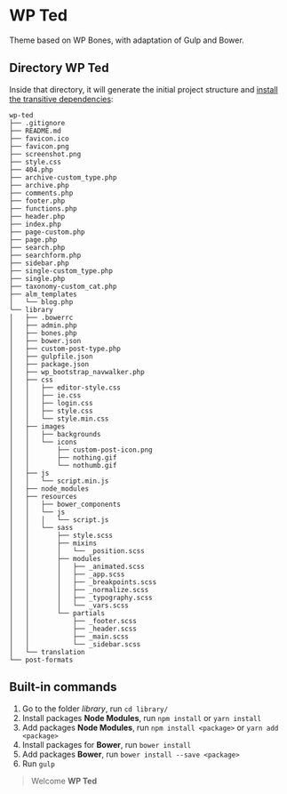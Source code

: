 # WP Ted
Theme based on WP Bones, with adaptation of Gulp and Bower.

## Directory WP Ted ##

Inside that directory, it will generate the initial project structure and [install the transitive dependencies](#built-in-commands):
```
wp-ted
├── .gitignore
├── README.md
├── favicon.ico
├── favicon.png
├── screenshot.png
├── style.css
├── 404.php
├── archive-custom_type.php
├── archive.php
├── comments.php
├── footer.php
├── functions.php
├── header.php
├── index.php
├── page-custom.php
├── page.php
├── search.php
├── searchform.php
├── sidebar.php
├── single-custom_type.php
├── single.php
├── taxonomy-custom_cat.php
├── alm_templates
│   └── blog.php
└── library
│   ├── .bowerrc
│   ├── admin.php
│   ├── bones.php
│   ├── bower.json
│   ├── custom-post-type.php
│   ├── gulpfile.json
│   ├── package.json
│   ├── wp_bootstrap_navwalker.php
│   ├── css
│   │   ├── editor-style.css
│   │   ├── ie.css
│   │   ├── login.css
│   │   ├── style.css
│   │   └── style.min.css
│   ├── images
│   │   ├── backgrounds
│   │   └── icons
│   │       ├── custom-post-icon.png
│   │       ├── nothing.gif
│   │       └── nothumb.gif
│   ├── js
│   │   └── script.min.js
│   ├── node_modules
│   ├── resources
│   │   ├── bower_components
│   │   └── js
│   │   │   └── script.js
│   │   └── sass
│   │       ├── style.scss
│   │       ├── mixins
│   │       │   └── _position.scss
│   │       ├── modules
│   │       │   ├── _animated.scss
│   │       │   ├── _app.scss
│   │       │   ├── _breakpoints.scss
│   │       │   ├── _normalize.scss
│   │       │   ├── _typography.scss
│   │       │   └── _vars.scss
│   │       └── partials
│   │           ├── _footer.scss
│   │           ├── _header.scss
│   │           ├── _main.scss
│   │           └── _sidebar.scss
│   └── translation
└── post-formats
```

## Built-in commands ##
1. Go to the folder *library*, run `cd library/`
2. Install packages **Node Modules**, run `npm install` or `yarn install`
4. Add packages **Node Modules**, run `npm install <package>` or `yarn add <package>`
3. Install packages for **Bower**, run `bower install`
4. Add packages **Bower**, run `bower install --save <package>`
4. Run `gulp`

> Welcome **WP Ted**
